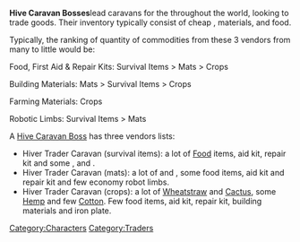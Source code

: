 **Hive Caravan Bosses**lead caravans for the [](Western_Hive.md) throughout the world, looking to trade
goods. Their inventory typically consist of cheap [](Skeleton.md), materials, and food.

Typically, the ranking of quantity of commodities from these 3 vendors
from many to little would be:

Food, First Aid & Repair Kits: Survival Items \> Mats \> Crops

Building Materials: Mats \> Survival Items \> Crops

Farming Materials: Crops

Robotic Limbs: Survival Items \> Mats

A [Hive Caravan Boss](Hive_Caravan_Boss.md "wikilink") has three vendors
lists:

- Hiver Trader Caravan (survival items): a lot of
  [Food](Food.md "wikilink") items, aid kit, repair kit and some [](Robot_Limbs.md), [](Building_Materials.md) and [](Iron_Plates.md).
- Hiver Trader Caravan (mats): a lot of [](Building_Materials.md) and [](Iron_Plates.md), some food items, aid kit and repair
  kit and few economy robot limbs.
- Hiver Trader Caravan (crops): a lot of
  [Wheatstraw](Wheatstraw.md "wikilink") and [Cactus](Cactus.md "wikilink"),
  some [Hemp](Hemp.md "wikilink") and few [Cotton](Cotton.md "wikilink"). Few
  food items, aid kit, repair kit, building materials and iron plate.

[Category:Characters](Category:Characters "wikilink")
[Category:Traders](Category:Traders "wikilink")